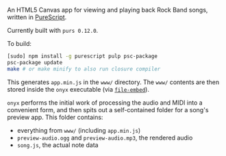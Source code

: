 An HTML5 Canvas app for viewing and playing back Rock Band songs,
written in [PureScript](http://www.purescript.org/).

Currently built with `purs 0.12.0`.

To build:

```bash
[sudo] npm install -g purescript pulp psc-package
psc-package update
make # or make minify to also run closure compiler
```

This generates `app.min.js` in the `www/` directory.
The `www/` contents are then stored inside the `onyx` executable
(via [`file-embed`](https://hackage.haskell.org/package/file-embed)).

`onyx` performs the initial work of processing the audio and MIDI into a convenient form,
and then spits out a self-contained folder for a song's preview app.
This folder contains:

* everything from `www/` (including `app.min.js`)
* `preview-audio.ogg` and `preview-audio.mp3`, the rendered audio
* `song.js`, the actual note data
